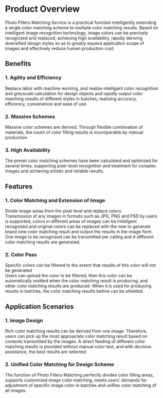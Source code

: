 # Product Overview
Photo Filters Matching Service is a practical function intelligently extending a single color matching scheme to multiple color matching results. Based on intelligent image recognition technology, image colors can be precisely recognized and replaced, achieving high availability, rapidly deriving diversified design styles so as to greatly expand application scope of images and effectively reduce human production cost.

## Benefits
### 1. 	Agility and Efficiency
Replace labor with machine working, and realize intelligent color recognition and greyscale calculation for design objects and rapidly output color matching results of different styles in batches, realizing accuracy, efficiency, convenience and ease of use.<br>
### 2.	Massive Schemes
Massive color schemes are derived. Through flexible combination of materials, the count of color filling results is incomparable by manual production.<br>
### 3.	High Availability
The preset color matching schemes have been calculated and optimized for several times, supporting pixel-level recognition and treatment for complex images and achieving artistic and reliable results.<br>

## Features
### 1. Color Matching and Extension of Image
Divide image areas from the pixel level and replace colors<br>
Transmission of any images in formats such as JPG, PNG and PSD by users is supported, colors in different areas of images can be intelligent recognized and original colors can be replaced with the new to generate brand new color matching result and output the results in the image form. One image to be recognized can be transmitted per calling and 4 different color matching results are generated.<br>

### 2. Color Pass
Specific colors can be filtered to the extent that results of this color will not be generated<br>
Users can upload the color to be filtered, then this color can be automatically omitted when the color matching result is producing, and other color matching results are produced. When it is used for producing results in batches, the color matching results before can be shielded.<br>

## Application Scenarios
### 1. Image Design
Rich color matching results can be derived from one image. Therefore, users can pick up the most appropriate color matching result based on contents transmitted by the images. A direct feeding of different color matching results is provided without manual color test, and with decision assistance, the best results are selected.<br>

### 2. Unified Color Matching for Design Scheme
The function of Photo Filters Matching perfectly divides color filling areas, supports customized image color matching, meets users’ demands for adjustment of specific image color in batches and unifies color matching of all images.<br>


